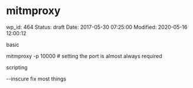 # mitmproxy


wp_id: 464
Status: draft
Date: 2017-05-30 07:25:00
Modified: 2020-05-16 12:00:12


basic

mitmproxy -p 10000 # setting the port is almost always required

scripting

--inscure fix most things